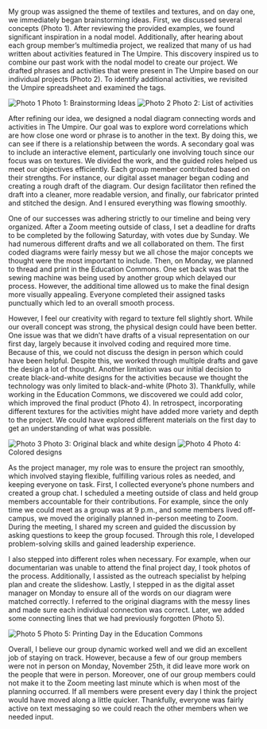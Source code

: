My group was assigned the theme of textiles and textures, and on day one, we immediately began brainstorming ideas. First, we discussed several concepts (Photo 1). After reviewing the provided examples, we found significant inspiration in a nodal model. Additionally, after hearing about each group member’s multimedia project, we realized that many of us had written about activities featured in The Umpire. This discovery inspired us to combine our past work with the nodal model to create our project. We drafted phrases and activities that were present in The Umpire based on our individual projects (Photo 2). To identify additional activities, we revisited the Umpire spreadsheet and examined the tags.

<img src="photo1.jpg" alt="Photo 1">
Photo 1: Brainstorming Ideas 

<img src="photo2.jpg" alt="Photo 2">
Photo 2: List of activities 

After refining our idea, we designed a nodal diagram connecting words and activities in The Umpire. Our goal was to explore word correlations which are how close one word or phrase is to another in the text. By doing this, we can see if there is a relationship between the words. A secondary goal was to include an interactive element, particularly one involving touch since our focus was on textures. We divided the work, and the guided roles helped us meet our objectives efficiently. Each group member contributed based on their strengths. For instance, our digital asset manager began coding and creating a rough draft of the diagram. Our design facilitator then refined the draft into a cleaner, more readable version, and finally, our fabricator printed and stitched the design. And I ensured everything was flowing smoothly.

One of our successes was adhering strictly to our timeline and being very organized. After a Zoom meeting outside of class, I set a deadline for drafts to be completed by the following Saturday, with votes due by Sunday. We had numerous different drafts and we all collaborated on them. The first coded diagrams were fairly messy but we all chose the major concepts we thought were the most important to include. Then, on Monday, we planned to thread and print in the Education Commons. One set back was that the sewing machine was being used by another group which delayed our process. However, the additional time allowed us to make the final design more visually appealing. Everyone completed their assigned tasks punctually which led to an overall smooth process.

However, I feel our creativity with regard to texture fell slightly short. While our overall concept was strong, the physical design could have been better. One issue was that we didn’t have drafts of a visual representation on our first day, largely because it involved coding and required more time. Because of this, we could not discuss the design in person which could have been helpful. Despite this, we worked through multiple drafts and gave the design a lot of thought. Another limitation was our initial decision to create black-and-white designs for the activities because we thought the technology was only limited to black-and-white (Photo 3). Thankfully, while working in the Education Commons, we discovered we could add color, which improved the final product (Photo 4). In retrospect, incorporating different textures for the activities might have added more variety and depth to the project. We could have explored different materials on the first day to get an understanding of what was possible. 

<img src="photo3.jpg" alt="Photo 3">
Photo 3: Original black and white design 

<img src="photo4.jpg" alt="Photo 4">
Photo 4: Colored designs

As the project manager, my role was to ensure the project ran smoothly, which involved staying flexible, fulfilling various roles as needed, and keeping everyone on task. First, I collected everyone’s phone numbers and created a group chat. I scheduled a meeting outside of class and held group members accountable for their contributions. For example, since the only time we could meet as a group was at 9 p.m., and some members lived off-campus, we moved the originally planned in-person meeting to Zoom. During the meeting, I shared my screen and guided the discussion by asking questions to keep the group focused. Through this role, I developed problem-solving skills and gained leadership experience.

I also stepped into different roles when necessary. For example, when our documentarian was unable to attend the final project day, I took photos of the process. Additionally, I assisted as the outreach specialist by helping plan and create the slideshow. Lastly, I stepped in as the digital asset manager on Monday to ensure all of the words on our diagram were matched correctly. I referred to the original diagrams with the messy lines and made sure each individual connection was correct. Later, we added some connecting lines that we had previously forgotten (Photo 5). 

<img src="photo5.jpg" alt="Photo 5">
Photo 5: Printing Day in the Education Commons

Overall, I believe our group dynamic worked well and we did an excellent job of staying on track. However, because a few of our group members were not in person on Monday, November 25th, it did leave more work on the people that were in person. Moreover, one of our group members could not make it to the Zoom meeting last minute which is when most of the planning occurred. If all members were present every day I think the project would have moved along a little quicker. Thankfully, everyone was fairly active on text messaging so we could reach the other members when we needed input. 

